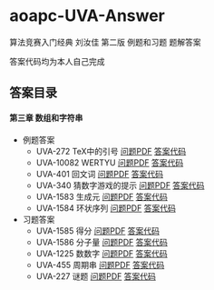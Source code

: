 # aoapc-UVA-Answer
算法竞赛入门经典 刘汝佳 第二版 例题和习题 题解答案

答案代码均为本人自己完成  

## 答案目录
#### 第三章 数组和字符串  
* 例题答案
    * UVA-272 TeX中的引号 
    [问题PDF](Chapter-3/UVA-272.pdf)  [答案代码](Chapter-3/UVA-272.cpp)  
    * UVA-10082 WERTYU 
    [问题PDF](Chapter-3/UVA-10082.pdf)  [答案代码](Chapter-3/UVA-10082.cpp)  
    * UVA-401 回文词 
    [问题PDF](Chapter-3/UVA-401.pdf)  [答案代码](Chapter-3/UVA-401.cpp)  
    * UVA-340 猜数字游戏的提示 
    [问题PDF](Chapter-3/UVA-340.pdf)  [答案代码](Chapter-3/UVA-340.cpp)  
    * UVA-1583 生成元 
    [问题PDF](Chapter-3/UVA-1583.pdf)  [答案代码](Chapter-3/UVA-1583.cpp)  
    * UVA-1584 环状序列 
    [问题PDF](Chapter-3/UVA-1584.pdf)  [答案代码](Chapter-3/UVA-1584.cpp)  
* 习题答案
    * UVA-1585 得分 
    [问题PDF](Chapter-3/UVA-1585.pdf)  [答案代码](Chapter-3/UVA-1585.cpp)  
    * UVA-1586 分子量 
    [问题PDF](Chapter-3/UVA-1586.pdf)  [答案代码](Chapter-3/UVA-1586.cpp) 
    * UVA-1225 数数字 
    [问题PDF](Chapter-3/UVA-1225.pdf)  [答案代码](Chapter-3/UVA-1225.cpp) 
    * UVA-455 周期串 
    [问题PDF](Chapter-3/UVA-455.pdf)  [答案代码](Chapter-3/UVA-455.cpp) 
    * UVA-227 谜题 
    [问题PDF](Chapter-3/UVA-227.pdf)  [答案代码](Chapter-3/UVA-227.cpp) 